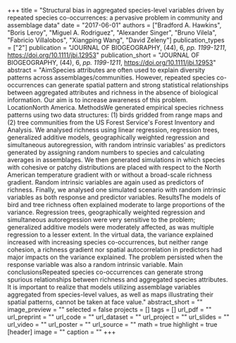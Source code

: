 +++
title = "Structural bias in aggregated species-level variables driven by repeated species co-occurrences: a pervasive problem in community and assemblage data"
date = "2017-06-01"
authors = ["Bradford A. Hawkins", "Boris Leroy", "Miguel A. Rodriguez", "Alexander Singer", "Bruno Vilela", "Fabricio Villalobos", "Xiangping Wang", "David Zeleny"]
publication_types = ["2"]
publication = "JOURNAL OF BIOGEOGRAPHY, (44), 6, _pp. 1199-1211_, https://doi.org/10.1111/jbi.12953"
publication_short = "JOURNAL OF BIOGEOGRAPHY, (44), 6, _pp. 1199-1211_, https://doi.org/10.1111/jbi.12953"
abstract = "AimSpecies attributes are often used to explain diversity patterns across assemblages/communities. However, repeated species co-occurrences can generate spatial pattern and strong statistical relationships between aggregated attributes and richness in the absence of biological information. Our aim is to increase awareness of this problem. LocationNorth America. MethodsWe generated empirical species richness patterns using two data structures: (1) birds gridded from range maps and (2) tree communities from the US Forest Service's Forest Inventory and Analysis. We analysed richness using linear regression, regression trees, generalized additive models, geographically weighted regression and simultaneous autoregression, with random intrinsic variables' as predictors generated by assigning random numbers to species and calculating averages in assemblages. We then generated simulations in which species with cohesive or patchy distributions are placed with respect to the North American temperature gradient with or without a broad-scale richness gradient. Random intrinsic variables are again used as predictors of richness. Finally, we analysed one simulated scenario with random intrinsic variables as both response and predictor variables. ResultsThe models of bird and tree richness often explained moderate to large proportions of the variance. Regression trees, geographically weighted regression and simultaneous autoregression were very sensitive to the problem; generalized additive models were moderately affected, as was multiple regression to a lesser extent. In the virtual data, the variance explained increased with increasing species co-occurrences, but neither range cohesion, a richness gradient nor spatial autocorrelation in predictors had major impacts on the variance explained. The problem persisted when the response variable was also a random intrinsic variable. Main conclusionsRepeated species co-occurrences can generate strong spurious relationships between richness and aggregated species attributes. It is important to realize that models utilizing assemblage variables aggregated from species-level values, as well as maps illustrating their spatial patterns, cannot be taken at face value."
abstract_short = ""
image_preview = ""
selected = false
projects = []
tags = []
url_pdf = ""
url_preprint = ""
url_code = ""
url_dataset = ""
url_project = ""
url_slides = ""
url_video = ""
url_poster = ""
url_source = ""
math = true
highlight = true
[header]
image = ""
caption = ""
+++
